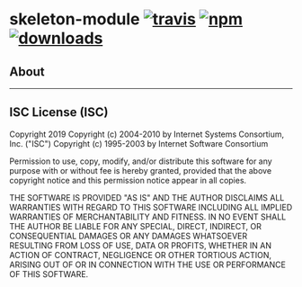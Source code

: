 # skeleton-module [![travis][travis-image]][travis-url] [![npm][npm-image]][npm-url] [![downloads][downloads-image]][downloads-url]

[travis-image]: https://travis-ci.org/Kamicast/skeleton-module.svg?branch=master
[travis-url]: https://travis-ci.org/Kamicast/skeleton-module
[npm-image]: https://img.shields.io/npm/v/Kamicast/skeleton-module.svg
[npm-url]: https://npmjs.org/package/Kamicast/skeleton-module
[downloads-image]: https://img.shields.io/npm/dm/Kamicast/skeleton-module.svg
[downloads-url]: https://npmjs.org/package/Kamicast/skeleton-module

## About

---

## ISC License (ISC)

Copyright 2019 <Kamicast>
Copyright (c) 2004-2010 by Internet Systems Consortium, Inc. ("ISC")
Copyright (c) 1995-2003 by Internet Software Consortium


Permission to use, copy, modify, and/or distribute this software for any purpose with or without fee is hereby granted, provided that the above copyright notice and this permission notice appear in all copies.

THE SOFTWARE IS PROVIDED "AS IS" AND THE AUTHOR DISCLAIMS ALL WARRANTIES WITH REGARD TO THIS SOFTWARE INCLUDING ALL IMPLIED WARRANTIES OF MERCHANTABILITY AND FITNESS. IN NO EVENT SHALL THE AUTHOR BE LIABLE FOR ANY SPECIAL, DIRECT, INDIRECT, OR CONSEQUENTIAL DAMAGES OR ANY DAMAGES WHATSOEVER RESULTING FROM LOSS OF USE, DATA OR PROFITS, WHETHER IN AN ACTION OF CONTRACT, NEGLIGENCE OR OTHER TORTIOUS ACTION, ARISING OUT OF OR IN CONNECTION WITH THE USE OR PERFORMANCE OF THIS SOFTWARE.
